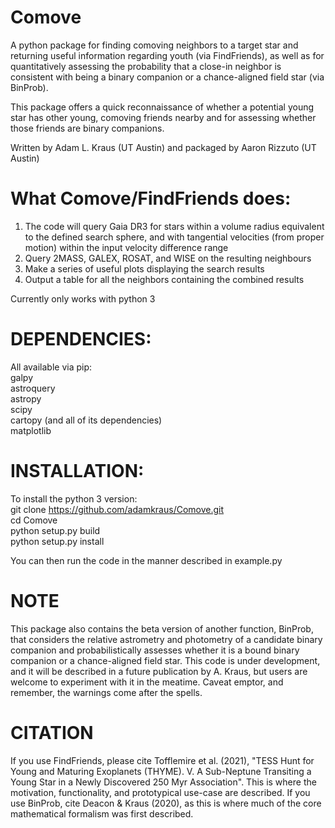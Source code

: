 # Comove
A python package for finding comoving neighbors to a target star and returning useful information regarding youth (via FindFriends), as well as for quantitatively assessing the probability that a close-in neighbor is consistent with being a binary companion or a chance-aligned field star (via BinProb).<br/>

This package offers a quick reconnaissance of whether a potential young star has other young, comoving friends nearby and for assessing whether those friends are binary companions.<br/>

Written by Adam L. Kraus (UT Austin) and packaged by Aaron Rizzuto (UT Austin)<br/>

# What Comove/FindFriends does:
1. The code will query Gaia DR3 for stars within a volume radius equivalent to the defined search sphere, and with tangential velocities (from proper motion) within the input velocity difference range <br/>
2. Query 2MASS, GALEX, ROSAT, and WISE on the resulting neighbours <br/>
3. Make a series of useful plots displaying the search results <br/>
4. Output a table for all the neighbors containing the combined results <br/>

Currently only works with python 3<br/>

# DEPENDENCIES:
All available via pip:<br/>
galpy <br/>
astroquery<br/>
astropy<br/>
scipy<br/>
cartopy (and all of its dependencies)<br/>
matplotlib<br/>

# INSTALLATION:
To install the python 3 version:<br/>
git clone https://github.com/adamkraus/Comove.git<br/>
cd Comove<br/>
python setup.py build<br/>
python setup.py install<br/>

You can then run the code in the manner described in example.py<br/>

# NOTE

This package also contains the beta version of another function, BinProb, that considers the relative astrometry and photometry of a candidate binary companion and probabilistically assesses whether it is a bound binary companion or a chance-aligned field star. This code is under development, and it will be described in a future publication by A. Kraus, but users are welcome to experiment with it in the meatime. Caveat emptor, and remember, the warnings come after the spells.

# CITATION

If you use FindFriends, please cite Tofflemire et al. (2021), "TESS Hunt for Young and Maturing Exoplanets (THYME). V. A Sub-Neptune Transiting a Young Star in a Newly Discovered 250 Myr Association". This is where the motivation, functionality, and prototypical use-case are described. If you use BinProb, cite Deacon & Kraus (2020), as this is where much of the core mathematical formalism was first described.
